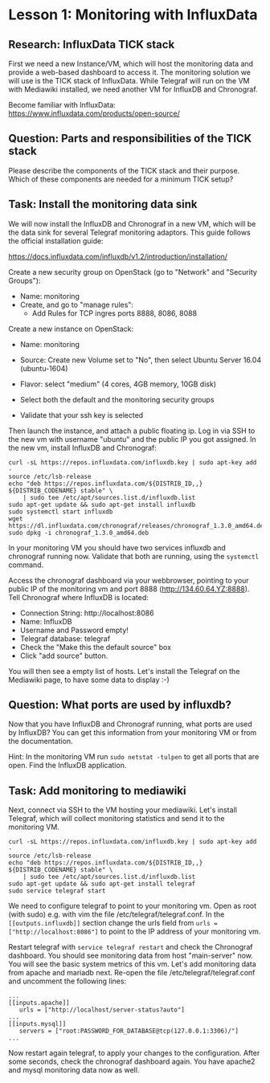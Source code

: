 # Lesson 1: Monitoring with InfluxData

## Research: InfluxData TICK stack

First we need a new Instance/VM, which will host the monitoring data and provide a web-based dashboard to access it. The monitoring solution we will use is the TICK stack of InfluxData.
While Telegraf will run on the VM with Mediawiki installed, we need another VM for InfluxDB and Chronograf.

Become familiar with InfluxData: https://www.influxdata.com/products/open-source/

## Question: Parts and responsibilities of the TICK stack

Please describe the components of the TICK stack and their purpose. Which of these components are needed for a minimum TICK setup?

## Task: Install the monitoring data sink

We will now install the InfluxDB and Chronograf in a new VM, which will be the data sink for several Telegraf monitoring adaptors. This guide follows the official installation guide:

https://docs.influxdata.com/influxdb/v1.2/introduction/installation/

Create a new security group on OpenStack (go to "Network" and "Security Groups"):

- Name: monitoring
- Create, and go to "manage rules":
    - Add Rules for TCP ingres ports 8888, 8086, 8088

Create a new instance on OpenStack:

- Name: monitoring
- Source: Create new Volume set to "No", then select Ubuntu Server 16.04 (ubuntu-1604)
- Flavor: select "medium" (4 cores, 4GB memory, 10GB disk)

- Select both the default and the monitoring security groups
- Validate that your ssh key is selected

Then launch the instance, and attach a public floating ip.
Log in via SSH to the new vm with username "ubuntu" and the public IP you got assigned. In the new vm, install InfluxDB and Chronograf:

```
curl -sL https://repos.influxdata.com/influxdb.key | sudo apt-key add -
source /etc/lsb-release
echo "deb https://repos.influxdata.com/${DISTRIB_ID,,} ${DISTRIB_CODENAME} stable" \
    | sudo tee /etc/apt/sources.list.d/influxdb.list
sudo apt-get update && sudo apt-get install influxdb
sudo systemctl start influxdb
wget https://dl.influxdata.com/chronograf/releases/chronograf_1.3.0_amd64.deb
sudo dpkg -i chronograf_1.3.0_amd64.deb
```

In your monitoring VM you should have two services influxdb and chronograf running now. Validate that both are running, using the `systemctl` command.

Access the chronograf dashboard via your webbrowser, pointing to your public IP of the monitoring vm and port 8888 (http://134.60.64.YZ:8888). Tell Chronograf where InfluxDB is located:

- Connection String: http://localhost:8086
- Name: InfluxDB
- Username and Password empty!
- Telegraf database: telegraf
- Check the "Make this the default source" box
- Click "add source" button.

You will then see a empty list of hosts. Let's install the Telegraf on the Mediawiki page, to have some data to display :-)

## Question: What ports are used by influxdb?
Now that you have InfluxDB and Chronograf running, what ports are used by InfluxDB? You can get this information from your monitoring VM or from the documentation.

Hint: In the monitoring VM run `sudo netstat -tulpen` to get all ports that are open. Find the InfluxDB application.

## Task: Add monitoring to mediawiki 
Next, connect via SSH to the VM hosting your mediawiki. Let's install Telegraf, which will collect monitoring statistics and send it to the monitoring VM.

```
curl -sL https://repos.influxdata.com/influxdb.key | sudo apt-key add -
source /etc/lsb-release
echo "deb https://repos.influxdata.com/${DISTRIB_ID,,} ${DISTRIB_CODENAME} stable" \
    | sudo tee /etc/apt/sources.list.d/influxdb.list
sudo apt-get update && sudo apt-get install telegraf
sudo service telegraf start
```

We need to configure telegraf to point to your monitoring vm. Open as root (with sudo) e.g. with vim the file /etc/telegraf/telegraf.conf. In the `[[outputs.influxdb]]` section change the urls field from `urls = ["http://localhost:8086"]` to point to the IP address of your monitoring vm.

Restart telegraf with `service telegraf restart` and check the Chronograf dashboard. You should see monitoring data from host "main-server" now. You will see the basic system metrics of this vm. Let's add monitoring data from apache and mariadb next. Re-open the file /etc/telegraf/telegraf.conf and uncomment the following lines:

```
...
[[inputs.apache]]
   urls = ["http://localhost/server-status?auto"]
...
[[inputs.mysql]]
   servers = ["root:PASSWORD_FOR_DATABASE@tcp(127.0.0.1:3306)/"]
...
```

Now restart again telegraf, to apply your changes to the configuration. After some seconds, check the chronograf dashboard again. You have apache2 and mysql monitoring data now as well.